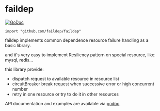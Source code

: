 
# faildep
[![GoDoc](https://godoc.org/github.com/faildep/faildep?status.svg)](https://godoc.org/github.com/faildep/faildep)


    import "github.com/faildep/faildep"

faildep implements common dependence resource failure handling as a basic library.

and it's very easy to implement Resiliency pattern on special resource, like: mysql, redis...

this library provide:

- dispatch request to available resource in resource list
- circuitBreaker break request when successive error or high concurrent number
- retry in one resource or try to do it in other resources


API documentation and examples are available via [godoc](https://godoc.org/github.com/faildep/faildep).
